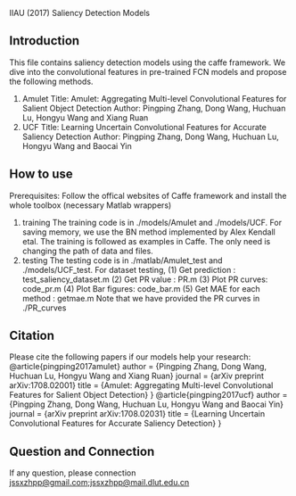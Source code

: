 IIAU (2017) Saliency Detection Models

Introduction
----------------------------------------------------------------------------------
  This file contains saliency detection models using the caffe framework. We dive into
the convolutional features in pre-trained FCN models and propose the following methods.
1) Amulet
Title: Amulet: Aggregating Multi-level Convolutional Features for Salient Object Detection
Author: Pingping Zhang, Dong Wang, Huchuan Lu, Hongyu Wang and Xiang Ruan 
2) UCF
Title: Learning Uncertain Convolutional Features for Accurate Saliency Detection
Author: Pingping Zhang, Dong Wang, Huchuan Lu, Hongyu Wang and Baocai Yin

How to use
-----------------------------------------------------------------------------------
Prerequisites: Follow the offical websites of Caffe framework and install the whole toolbox 
(necessary Matlab wrappers)
1) training
  The training code is in ./models/Amulet and ./models/UCF. For saving memory, we use the 
BN method implemented by Alex Kendall etal. The training is followed as examples in Caffe. 
The only need is changing the path of data and files.
2) testing
 The testing code is in ./matlab/Amulet_test and ./models/UCF_test. 
For dataset testing, 
  (1) Get prediction : test_saliency_dataset.m
  (2) Get PR value : PR.m
  (3) Plot PR curves: code_pr.m
  (4) Plot Bar figures: code_bar.m
  (5) Get MAE for each method : getmae.m
Note that we have provided the PR curves in ./PR_curves

Citation
-----------------------------------------------------------------------------------
Please cite the following papers if our models help your research:
@article{pingping2017amulet}
 author = {Pingping Zhang, Dong Wang, Huchuan Lu, Hongyu Wang and Xiang Ruan}
 journal = {arXiv preprint arXiv:1708.02001}
 title = {Amulet: Aggregating Multi-level Convolutional Features for Salient Object Detection}
}
@article{pingping2017ucf}
 author = {Pingping Zhang, Dong Wang, Huchuan Lu, Hongyu Wang and Baocai Yin}
 journal = {arXiv preprint arXiv:1708.02031}
 title = {Learning Uncertain Convolutional Features for Accurate Saliency Detection}
}

Question and Connection
----------------------------------------------------------------------------------
If any question, please connection
jssxzhpp@gmail.com;jssxzhpp@mail.dlut.edu.cn
